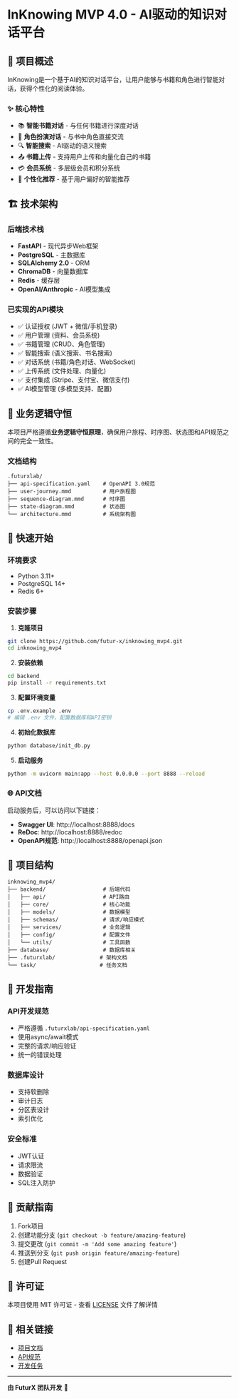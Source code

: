 # InKnowing MVP 4.0 - AI驱动的知识对话平台

## 🚀 项目概述

InKnowing是一个基于AI的知识对话平台，让用户能够与书籍和角色进行智能对话，获得个性化的阅读体验。

### ✨ 核心特性

- 📚 **智能书籍对话** - 与任何书籍进行深度对话
- 👥 **角色扮演对话** - 与书中角色直接交流
- 🔍 **智能搜索** - AI驱动的语义搜索
- 📤 **书籍上传** - 支持用户上传和向量化自己的书籍
- 💳 **会员系统** - 多层级会员和积分系统
- 🎯 **个性化推荐** - 基于用户偏好的智能推荐

## 🏗️ 技术架构

### 后端技术栈
- **FastAPI** - 现代异步Web框架
- **PostgreSQL** - 主数据库
- **SQLAlchemy 2.0** - ORM
- **ChromaDB** - 向量数据库
- **Redis** - 缓存层
- **OpenAI/Anthropic** - AI模型集成

### 已实现的API模块
- ✅ 认证授权 (JWT + 微信/手机登录)
- ✅ 用户管理 (资料、会员系统)
- ✅ 书籍管理 (CRUD、角色管理)
- ✅ 智能搜索 (语义搜索、书名搜索)
- ✅ 对话系统 (书籍/角色对话、WebSocket)
- ✅ 上传系统 (文件处理、向量化)
- ✅ 支付集成 (Stripe、支付宝、微信支付)
- ✅ AI模型管理 (多模型支持、配置)

## 🎯 业务逻辑守恒

本项目严格遵循**业务逻辑守恒原理**，确保用户旅程、时序图、状态图和API规范之间的完全一致性。

### 文档结构
```
.futurxlab/
├── api-specification.yaml    # OpenAPI 3.0规范
├── user-journey.mmd          # 用户旅程图
├── sequence-diagram.mmd      # 时序图
├── state-diagram.mmd         # 状态图
└── architecture.mmd          # 系统架构图
```

## 🚦 快速开始

### 环境要求
- Python 3.11+
- PostgreSQL 14+
- Redis 6+

### 安装步骤

1. **克隆项目**
```bash
git clone https://github.com/futur-x/inknowing_mvp4.git
cd inknowing_mvp4
```

2. **安装依赖**
```bash
cd backend
pip install -r requirements.txt
```

3. **配置环境变量**
```bash
cp .env.example .env
# 编辑 .env 文件，配置数据库和API密钥
```

4. **初始化数据库**
```bash
python database/init_db.py
```

5. **启动服务**
```bash
python -m uvicorn main:app --host 0.0.0.0 --port 8888 --reload
```

### 🌐 API文档

启动服务后，可以访问以下链接：

- **Swagger UI**: http://localhost:8888/docs
- **ReDoc**: http://localhost:8888/redoc
- **OpenAPI规范**: http://localhost:8888/openapi.json

## 📁 项目结构

```
inknowing_mvp4/
├── backend/                  # 后端代码
│   ├── api/                  # API路由
│   ├── core/                 # 核心功能
│   ├── models/               # 数据模型
│   ├── schemas/              # 请求/响应模式
│   ├── services/             # 业务逻辑
│   ├── config/               # 配置文件
│   └── utils/                # 工具函数
├── database/                 # 数据库相关
├── .futurxlab/              # 架构文档
└── task/                    # 任务文档
```

## 🔧 开发指南

### API开发规范
- 严格遵循 `.futurxlab/api-specification.yaml`
- 使用async/await模式
- 完整的请求/响应验证
- 统一的错误处理

### 数据库设计
- 支持软删除
- 审计日志
- 分区表设计
- 索引优化

### 安全标准
- JWT认证
- 请求限流
- 数据验证
- SQL注入防护

## 🤝 贡献指南

1. Fork项目
2. 创建功能分支 (`git checkout -b feature/amazing-feature`)
3. 提交更改 (`git commit -m 'Add some amazing feature'`)
4. 推送到分支 (`git push origin feature/amazing-feature`)
5. 创建Pull Request

## 📄 许可证

本项目使用 MIT 许可证 - 查看 [LICENSE](LICENSE) 文件了解详情

## 🔗 相关链接

- [项目文档](./devDocument.md)
- [API规范](./.futurxlab/api-specification.yaml)
- [开发任务](./task/)

---

**由 FuturX 团队开发** 🚀